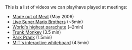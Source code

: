 This is a list of videos we can play/have played at meetings:

* [Made out of Meat](http://www.youtube.com/watch?v=V-NAvPzdjj0) (May 2006)
* [Live Super Mario Brothers](http://video.google.com/videoplay?docid=-2139555376132383479) (~5min)
* [World's highest parachute](http://www.kirchersociety.org/blog/?p=448) (~2min)
* [Trunk Monkey](http://youtube.com/watch?v=8avOiTUcD4Y&search=trunk%20monkey) (3.5 min)
* [Park Prank](http://www.youtube.com/watch?v=bBnY28Mo6Is) (1.5min)
* [MIT's interactive whiteboard](http://www.youtube.com/watch?v=NZNTgglPbUA) (4.5min)
